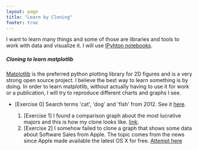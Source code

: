 ```yaml
---
layout: page
title: "Learn by Cloning"
footer: true
---
```

I want to learn many things and some of those are libraries and tools to work
with data and visualize it. I will use <a href='http://ipython.org/notebook.html' target='_blank'>IPyhton notebooks</a>.

##### Cloning to learn matplotlib
<a href='http://matplotlib.org' target='_blank'>Matplotlib</a> is the preferred python plotting library for
2D figures and is a very strong open source project. I believe the best way to
learn something is by doing. In order to learn matplotlib, without actually
having to use it for work or a publication, I will try to reproduce different
charts and graphs I see.

 * [Exercise 0] Search terms 'cat', 'dog' and 'fish' from 2012. See it
<a href='http://nbviewer.ipython.org/7076810/learning_cloning_matplotlib_0.ipynb' target='_blank'>here</a>.

   1. [Exercise 1] I found a comparison graph about the most lucrative majors and this is how my clone looks like. <a href='http://nbviewer.ipython.org/7076810/learning_cloning_matplotlib_1.ipynb' target='_blank'>link</a>.
   2. [Exercise 2] I somehow failed to clone a graph that shows some data about Software Sales from Apple. The topic comes from the news since Apple made available the latest OS X for free. <a href='http://nbviewer.ipython.org/7076810/learning_cloning_matplotlib_2.ipynb' target='_blank'>Attempt here</a>